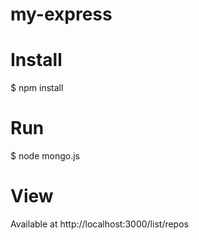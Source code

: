 # my-express


# Install

$ npm install


# Run

$ node mongo.js


# View

Available at http://localhost:3000/list/repos

